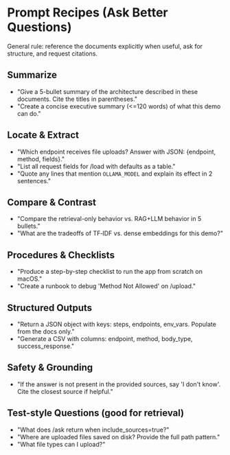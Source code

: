 # Prompt Recipes (Ask Better Questions)

General rule: reference the documents explicitly when useful, ask for structure, and request citations.

## Summarize
- "Give a 5-bullet summary of the architecture described in these documents. Cite the titles in parentheses."
- "Create a concise executive summary (<=120 words) of what this demo can do."

## Locate & Extract
- "Which endpoint receives file uploads? Answer with JSON: {endpoint, method, fields}."
- "List all request fields for /load with defaults as a table."
- "Quote any lines that mention `OLLAMA_MODEL` and explain its effect in 2 sentences."

## Compare & Contrast
- "Compare the retrieval-only behavior vs. RAG+LLM behavior in 5 bullets."
- "What are the tradeoffs of TF‑IDF vs. dense embeddings for this demo?"

## Procedures & Checklists
- "Produce a step-by-step checklist to run the app from scratch on macOS."
- "Create a runbook to debug 'Method Not Allowed' on /upload."

## Structured Outputs
- "Return a JSON object with keys: steps, endpoints, env_vars. Populate from the docs only."
- "Generate a CSV with columns: endpoint, method, body_type, success_response."

## Safety & Grounding
- "If the answer is not present in the provided sources, say 'I don't know'. Cite the closest source if helpful."

## Test-style Questions (good for retrieval)
- "What does /ask return when include_sources=true?"
- "Where are uploaded files saved on disk? Provide the full path pattern."
- "What file types can I upload?"
